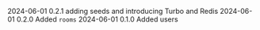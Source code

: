 

2024-06-01 0.2.1 adding seeds and introducing Turbo and Redis
2024-06-01 0.2.0 Added `rooms`
2024-06-01 0.1.0 Added users
